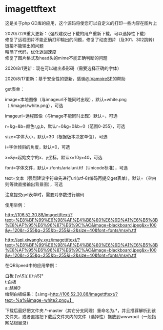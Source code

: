 # imagettftext

这是关于php GD库的应用，这个源码将使您可以自定义的打印一些内容在图片上

2020/7/29重大更新：（强烈建议已下载的用户重新下载，可以选择性下载）<br>
修复了远程图片不能正确打印输出的问题，修复了动态图片（及301、302跳转）链接不能输出的问题<br>
精简了代码，优化返回速度<br>
修复了图片格式及head头的mime不能正确判断的问题

2020/8/1更新：现在可以输出条形码（需要选择正确的字体）

2020/8/17更新：基于安全性的更新，感谢<a href="https://github.com/iVampireSP">@iVampireSP</a>的帮助

get表单：

image=本地图像（与imageurl不能同时出现），默认=white.png（./images/white.png），可选

imageurl=远程图像（与image不能同时出现）默认=，可选

r=&g=&b=颜色r,g,b，默认r=0&g=0&b=0（范围0-255），可选

size=字体大小，默认=30（根据版本决定单位），可选

i=字体倾斜的角度，默认=0，可选

x=&y=起始文字的x、y坐标，默认x=10y=40，可选

font=字体文件，默认=./fonts/arialuni.ttf（Unicode标准），可选

text=文本（强烈建议字符串先进行url(utf-8)编码再提交get表单），默认=（空白则等效直接输出背景图），可选

注意提交get表单时，需要对参数进行编码

使用举例：

http://106.52.30.88/imagettftext/?text=%E8%BF%99%E6%98%AF%E4%B8%80%E6%9D%A1%E6%B5%8B%E8%AF%95%E6%96%87%E6%9C%AC&image=blackboard.jpeg&x=100&y=120&r=255&g=255&b=255&i=2&size=40&font=fonts/msyh.ttf

http://api.xiwangly.xyz/imagettftext/?text=%E8%BF%99%E6%98%AF%E4%B8%80%E6%9D%A1%E6%B5%8B%E8%AF%95%E6%96%87%E6%9C%AC&image=blackboard.jpeg&x=100&y=120&r=255&g=255&b=255&i=2&size=40&font=fonts/msyh.ttf

在QRSpeed中的应用举例：

白板 [\s\S]*(.*)[\s\S]*<br>
t:白板 <br>
a:$替换 Э %参数-1%Э%t%Э$<br>
绘制白板结果：【±img=http://106.52.30.88/imagettftext/?text=%a%&image=white2.png±】

下载后最好把文件夹.\*-master（其它分支同理）重命名为.\*，并且推荐解析到该文件夹，或者直接把下载后文件夹内的文件（选择性）拖放到wwwroot（一般指网站根目录）
